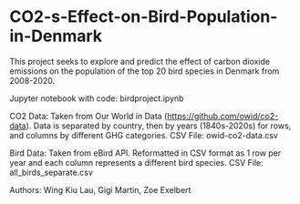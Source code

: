 # CO2-s-Effect-on-Bird-Population-in-Denmark

This project seeks to explore and predict the effect of carbon dioxide emissions on the population of the top 20 bird species in Denmark from 2008-2020. 

Jupyter notebook with code: birdproject.ipynb

CO2 Data: Taken from Our World in Data (https://github.com/owid/co2-data). Data is separated by country, then by years (1840s-2020s) for rows, and columns by different GHG categories. CSV File: owid-co2-data.csv

Bird Data: Taken from eBird API. Reformatted in CSV format as 1 row per year and each column represents a different bird species. CSV File: all_birds_separate.csv

Authors: Wing Kiu Lau, Gigi Martin, Zoe Exelbert
